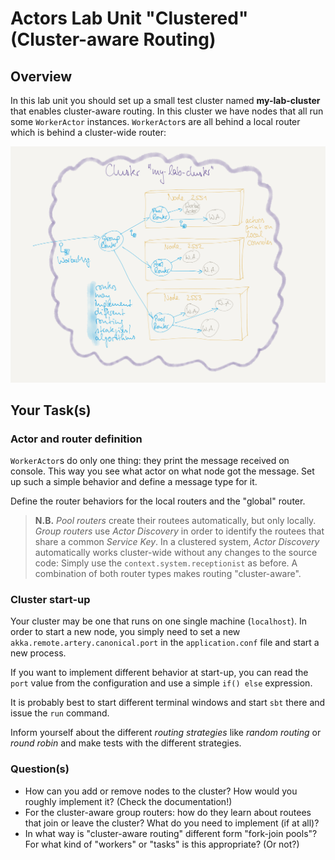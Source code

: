 # Actors Lab Unit "Clustered" (Cluster-aware Routing)

## Overview

In this lab unit you should set up a small test cluster named **my-lab-cluster** that enables cluster-aware routing.
In this cluster we have nodes that all run some `WorkerActor` instances.
`WorkerActor`s are all behind a local router which is behind a cluster-wide router:

![Cluster Setup](cluster_sketch.png)

## Your Task(s)

### Actor and router definition

`WorkerActor`s do only one thing: they print the message received on console. This way you see what actor on what node got the message.
Set up such a simple behavior and define a message type for it.

Define the router behaviors for the local routers and the "global" router.

> **N.B.** *Pool routers* create their routees automatically, but only locally.
> *Group routers* use *Actor Discovery* in order to identify the routees that share a common *Service Key*.
> In a clustered system, *Actor Discovery* automatically works cluster-wide without any changes to the source code: Simply use the `context.system.receptionist` as before. 
> A combination of both router types makes routing "cluster-aware".

### Cluster start-up

Your cluster may be one that runs on one single machine (`localhost`). 
In order to start a new node, you simply need to set a new `akka.remote.artery.canonical.port` in the `application.conf` file
and start a new process.

If you want to implement different behavior at start-up, you can read the `port` value from the configuration and use a simple `if() else` expression.

It is probably best to start different terminal windows and start `sbt` there and issue the `run` command.

Inform yourself about the different *routing strategies* like *random routing* or *round robin* and make tests with the different strategies. 

### Question(s)

- How can you add or remove nodes to the cluster? How would you roughly implement it? (Check the documentation!)
- For the cluster-aware group routers: how do they learn about routees that join or leave the cluster? What do you need to implement (if at all)?
- In what way is "cluster-aware routing" different form "fork-join pools"? For what kind of "workers" or "tasks" is this appropriate? (Or not?)
